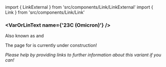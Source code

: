 import { LinkExternal } from 'src/components/Link/LinkExternal'
import { Link } from 'src/components/Link/Link'




<MdxContent filepath="clusters/VoCHeader.md" />

### <VarOrLinText name={'23C (Omicron)'} />
Also known as <VarOrLin name="23C (Omicron)" invert={true}/> and <Who name="Omicron" />

<MdxContent filepath="clusters/OmicronHeader.md" />

The page for <VarOrLin name="23C (Omicron)"/> is currently under construction!

_Please help by providing links to further information about this variant if you can!_




